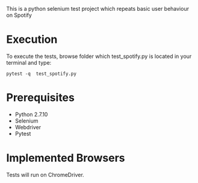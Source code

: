 This is a python selenium test project which repeats basic user behaviour on Spotify

# Execution

To execute the tests, browse folder which test_spotify.py is located in your terminal 
and type:

```
pytest -q  test_spotify.py 
```

# Prerequisites

* Python 2.7.10
* Selenium
* Webdriver
* Pytest


# Implemented Browsers

Tests will run on ChromeDriver.


